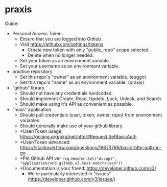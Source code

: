 # praxis
Guide:
- Personal Access Token
  - Ensure that you are logged into Github.
  - Visit https://github.com/settings/tokens
    - Create new token with only "public_repo" scope selected.
    - Delete when no longer needed.
  - Set your token as an environment variable.
  - Set your username as an environment variable.
- practice repository
  - Set this repo's "owner" as an environment variable. (euggo)
  - Set this repo's "name" as an environment variable. (praxis)
- "github" library
  - Should not have any credentials hardcoded.
  - Should implement Create, Read, Update, Lock, Unlock, and Search.
  - Should make using it's API as convenient as possible.
- "main" application
  - Should pull credentials (user, token, owner, repo) from environment variables.
  - Should generally make use of your github library.
  - *User/Token usage: https://golang.org/pkg/net/http/#Request.SetBasicAuth
  - *User/Token advanced: https://stackoverflow.com/questions/16673766/basic-http-auth-in-go
  - *Pin Github API ver `req.Header.Set("Accept", "application/vnd.github.v3.text-match+json"))`
  - *Documentation is your friend: https://developer.github.com/v3/                                                             
    - We're particularly interested in "issues" (https://developer.github.com/v3/issues/) 
